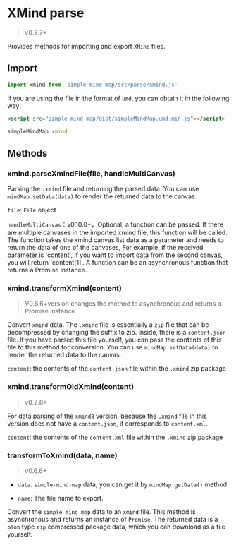 # XMind parse

> v0.2.7+

Provides methods for importing and export `XMind` files.

## Import

```js
import xmind from 'simple-mind-map/src/parse/xmind.js'
```

If you are using the file in the format of `umd`, you can obtain it in the following way:

```html
<script src="simple-mind-map/dist/simpleMindMap.umd.min.js"></script>
```

```js
simpleMindMap.xmind
```

## Methods

### xmind.parseXmindFile(file, handleMultiCanvas)

Parsing the `.xmind` file and returning the parsed data. You can use
`mindMap.setData(data)` to render the returned data to the canvas.

`file`: `File` object

`handleMultiCanvas`：v0.10.0+，Optional, a function can be passed. If there are multiple canvases in the imported xmind file, this function will be called. The function takes the xmind canvas list data as a parameter and needs to return the data of one of the canvases, For example, if the received parameter is 'content', if you want to import data from the second canvas, you will return 'content[1]'. A function can be an asynchronous function that returns a Promise instance.

### xmind.transformXmind(content)

> V0.6.6+version changes the method to asynchronous and returns a Promise instance

Convert `xmind` data. The `.xmind` file is essentially a `zip` file that can be
decompressed by changing the suffix to zip. Inside, there is a `content.json`
file. If you have parsed this file yourself, you can pass the contents of this
file to this method for conversion. You can use
`mindMap.setData(data)` to render the returned data to the canvas.

`content`: the contents of the `content.json` file within the `.xmind` zip
package

### xmind.transformOldXmind(content)

> v0.2.8+

For data parsing of the `xmind8` version, because the `.xmind` file in this
version does not have a `content.json`, it corresponds to `content.xml`.

`content`: the contents of the `content.xml` file within the `.xmind` zip
package

### transformToXmind(data, name)

> v0.6.6+

- `data`: `simple-mind-map` data, you can get it by `mindMap.getData()` method.

- `name`: The file name to export.

Convert the `simple mind map` data to an `xmind` file. This method is asynchronous and returns an instance of `Promise`. The returned data is a `blob` type `zip` compressed package data, which you can download as a file yourself.